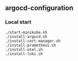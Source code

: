 ## argocd-configuration

### Local start
```shell
./start-minikube.sh
./install-argocd.sh
./install-cert-manager.sh
./install-prometheus.sh
./install-otel.sh
./install-loki.sh
```